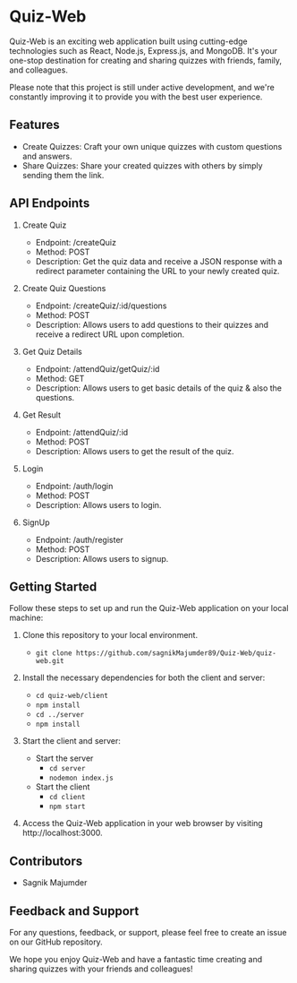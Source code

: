 # Quiz-Web

Quiz-Web is an exciting web application built using cutting-edge technologies such as React, Node.js, Express.js, and MongoDB. It's your one-stop destination for creating and sharing quizzes with friends, family, and colleagues.

Please note that this project is still under active development, and we're constantly improving it to provide you with the best user experience.

## Features

- Create Quizzes: Craft your own unique quizzes with custom questions and answers.
- Share Quizzes: Share your created quizzes with others by simply sending them the link.

## API Endpoints

1. Create Quiz

   - Endpoint: /createQuiz
   - Method: POST
   - Description: Get the quiz data and receive a JSON response with a redirect parameter containing the URL to your newly created quiz.

2. Create Quiz Questions

   - Endpoint: /createQuiz/:id/questions
   - Method: POST
   - Description: Allows users to add questions to their quizzes and receive a redirect URL upon completion.

3. Get Quiz Details

   - Endpoint: /attendQuiz/getQuiz/:id
   - Method: GET
   - Description: Allows users to get basic details of the quiz & also the questions.

4. Get Result

   - Endpoint: /attendQuiz/:id
   - Method: POST
   - Description: Allows users to get the result of the quiz.

5. Login

   - Endpoint: /auth/login
   - Method: POST
   - Description: Allows users to login.

6. SignUp

   - Endpoint: /auth/register
   - Method: POST
   - Description: Allows users to signup.

## Getting Started

Follow these steps to set up and run the Quiz-Web application on your local machine:

1. Clone this repository to your local environment.

   - `git clone https://github.com/sagnikMajumder89/Quiz-Web/quiz-web.git`

2. Install the necessary dependencies for both the client and server:

   - `cd quiz-web/client`
   - `npm install`
   - `cd ../server`
   - `npm install`

3. Start the client and server:

   - Start the server
     - `cd server`
     - `nodemon index.js`
   - Start the client
     - `cd client`
     - `npm start`

4. Access the Quiz-Web application in your web browser by visiting http://localhost:3000.

## Contributors

- Sagnik Majumder

## Feedback and Support

For any questions, feedback, or support, please feel free to create an issue on our GitHub repository.

We hope you enjoy Quiz-Web and have a fantastic time creating and sharing quizzes with your friends and colleagues!
